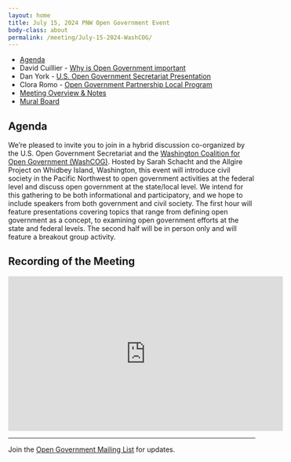 ```yaml
---
layout: home
title: July 15, 2024 PNW Open Government Event
body-class: about
permalink: /meeting/July-15-2024-WashCOG/ 
---
```



* [Agenda](/assets/files/07152024_WashCOG_Event_slides.pdf)
* David Cuillier - [Why is Open Government important](/assets/files/David_Cuillier_WCOG_slides.pdf)
* Dan York - [U.S. Open Government Secretariat Presentation](/assets/files/07152024_Open_Gov_Sec_WashCOG_Briefing.pdf)
* Clora Romo - [Open Government Partnership Local Program](/assets/files/OGP_LOCAL.pdf)
* [Meeting Overview & Notes](/assets/files/7_15_24_PNW_Open_Government_Meeting_Overview.doc)
* [Mural Board](/assets/files/PNW_Breakout_Session_Mural_07_15_2024.pdf)

## Agenda
We’re pleased to invite you to join in a hybrid discussion co-organized by the U.S. Open Government Secretariat and the [Washington Coalition for Open Government (WashCOG)](https://www.washcog.org/). Hosted by Sarah Schacht and the Allgire Project on Whidbey Island, Washington, this event will introduce civil society in the Pacific Northwest to open government activities at the federal level and discuss open government at the state/local level. We intend for this gathering to be both informational and participatory, and we hope to include speakers from both government and civil society. The first hour will feature presentations covering topics that range from defining open government as a concept, to examining open government efforts at the state and federal levels. The second half will be in person only and will feature a breakout group activity.

## Recording of the Meeting <br>
<iframe width="560" height="315" src="https://www.youtube.com/embed/q213n-khhrQ?si=nmSInFNsXbKl1Yvw" title="YouTube video player" frameborder="0" allow="accelerometer; autoplay; clipboard-write; encrypted-media; gyroscope; picture-in-picture; web-share" referrerpolicy="strict-origin-when-cross-origin" allowfullscreen></iframe>


---

Join the [Open Government Mailing List](https://open.usa.gov/mailing-list/) for updates.
